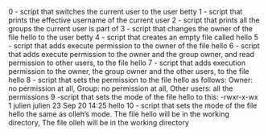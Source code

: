 0 - script that switches the current user to the user betty
1 - script that prints the effective username of the current user
2 - script that prints all the groups the current user is part of
3 - script that changes the owner of the file hello to the user betty
4 - script that creates an empty file called hello
5 -  script that adds execute permission to the owner of the file hello
6 -  script that adds execute permission to the owner and the group owner, and read permission to other users, to the file hello
7 - script that adds execution permission to the owner, the group owner and the other users, to the file hello
8 - script that sets the permission to the file hello as follows: Owner: no permission at all, Group: no permission at all, Other users: all the permissions
9 -script that sets the mode of the file hello to this: -rwxr-x-wx 1 julien julien 23 Sep 20 14:25 hello
10 - script that sets the mode of the file hello the same as olleh’s mode. The file hello will be in the working directory, The file olleh will be in the working directory
